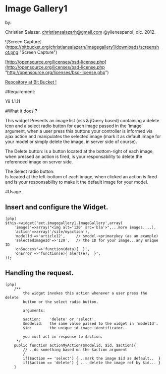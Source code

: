 Image Gallery1
==============

by:

Christian Salazar. christiansalazarh@gmail.com	@yiienespanol, dic. 2012.

![Screen Capture]
(https://bitbucket.org/christiansalazarh/imagegallery1/downloads/screenshot.png "Screen Capture")

[http://opensource.org/licenses/bsd-license.php](http://opensource.org/licenses/bsd-license.php "http://opensource.org/licenses/bsd-license.php")

[Repository at Bit Bucket !](https://bitbucket.org/christiansalazarh/imagegallery1/ 
 "Repository at Bit Bucket !")

#Requirement: 

Yii  1.1.11


#What it does ?

This widget Presents an image list (css & jQuery based) containing a delete 
icon and a select radio button for each image passed in the 'image' argument,
when a user press this buttons your controller is informed via ajax action and
manipulates the selected image (mark it as default image for your model or
simply delete the image, in server side of course).

The Delete button:
Is a button located at the bottom-right of each image, when pressed an
action is fired, is your responsability to delete the referenced image on
server side.

The Select radio button:	
Is located at the left-bottom of each image, when clicked an action is
fired and is your responsability to make it the default image for your 
model.

#Usage

## Insert and configure the Widget.

~~~
[php]
$this->widget('ext.imagegallery1.ImageGallery',array(
	'images'=>array("<img alt='120' src='bla'>",...more images....),
	'action'=>array('/site/myaction'),	
	'modelId'=>'article12',		// $model->primarykey (as an example)
	'selectedImageId'=>'120',	// the ID for your image...any unique ID
	'onSuccess'=>'function(data){  }',
	'onError'=>'function(e){ alert(e);  }',
));
~~~

## Handling the request.

~~~
[php]
	/**
	 	the widget invokes this action whenever a user press the delete
		button or the select radio button.

		arguments:
	
		$action:	'delete' or 'select'.
		$modelid:	the same value passed to the widget in 'modelId'.
		$id:		the unique id image identificator.

		you must act in response to $action.
	 */
	public function actionMyAction($modelid, $id, $action){
		// ..do something based on the $action argument
		/	
		if($action == 'select') { ..mark the image $id as default..  } 
		if($action == 'delete') { ... delete the image ref by $id... }
	}
~~~

